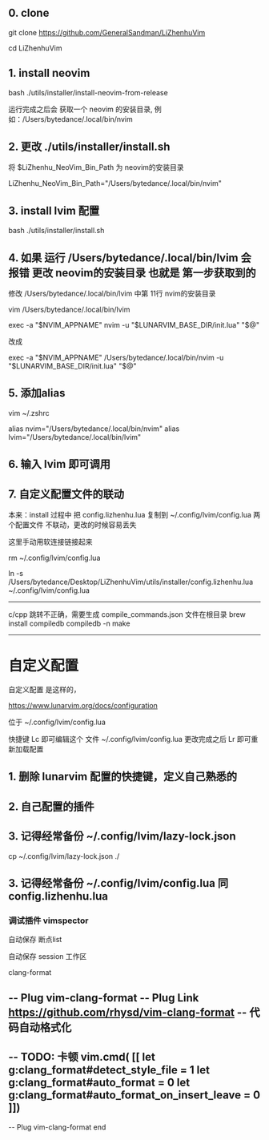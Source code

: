

## 0. clone

git clone https://github.com/GeneralSandman/LiZhenhuVim

cd LiZhenhuVim

## 1. install neovim

bash ./utils/installer/install-neovim-from-release

运行完成之后会 获取一个 neovim 的安装目录, 例如：/Users/bytedance/.local/bin/nvim

## 2. 更改 ./utils/installer/install.sh 

将 $LiZhenhu_NeoVim_Bin_Path  为 neovim的安装目录

LiZhenhu_NeoVim_Bin_Path="/Users/bytedance/.local/bin/nvim"

## 3. install lvim 配置

bash ./utils/installer/install.sh


## 4. 如果 运行 /Users/bytedance/.local/bin/lvim 会报错  更改 neovim的安装目录 也就是 第一步获取到的

修改 /Users/bytedance/.local/bin/lvim 中第 11行 nvim的安装目录

vim /Users/bytedance/.local/bin/lvim

exec -a "$NVIM_APPNAME" nvim -u "$LUNARVIM_BASE_DIR/init.lua" "$@"

改成

exec -a "$NVIM_APPNAME" /Users/bytedance/.local/bin/nvim -u "$LUNARVIM_BASE_DIR/init.lua" "$@"


## 5. 添加alias

vim ~/.zshrc

alias nvim="/Users/bytedance/.local/bin/nvim"
alias lvim="/Users/bytedance/.local/bin/lvim"



## 6. 输入 lvim 即可调用


## 7. 自定义配置文件的联动

本来：install 过程中 把 config.lizhenhu.lua 复制到 ~/.config/lvim/config.lua
两个配置文件 不联动，更改的时候容易丢失

这里手动用软连接链接起来

rm ~/.config/lvim/config.lua

ln -s /Users/bytedance/Desktop/LiZhenhuVim/utils/installer/config.lizhenhu.lua ~/.config/lvim/config.lua



------------------------------------


c/cpp 跳转不正确，需要生成 compile_commands.json 文件在根目录
brew install compiledb
compiledb -n make


------------------------------------

# 自定义配置

自定义配置 是这样的，

https://www.lunarvim.org/docs/configuration

位于 ~/.config/lvim/config.lua

快捷键 <leader>Lc  即可编辑这个 文件 ~/.config/lvim/config.lua
更改完成之后 <leader>Lr 即可重新加载配置



## 1. 删除 lunarvim  配置的快捷键，定义自己熟悉的

## 2. 自己配置的插件

## 3. 记得经常备份  ~/.config/lvim/lazy-lock.json

cp ~/.config/lvim/lazy-lock.json ./

## 3. 记得经常备份  ~/.config/lvim/config.lua 同 config.lizhenhu.lua


### 调试插件  vimspector

自动保存 断点list


自动保存 session 工作区



clang-format

-- Plug vim-clang-format
-- Plug Link https://github.com/rhysd/vim-clang-format
-- 代码自动格式化
--
-- TODO: 卡顿
vim.cmd(
[[
  let g:clang_format#detect_style_file = 1
  let g:clang_format#auto_format = 0
  let g:clang_format#auto_format_on_insert_leave = 0
]])
--
-- Plug vim-clang-format end
